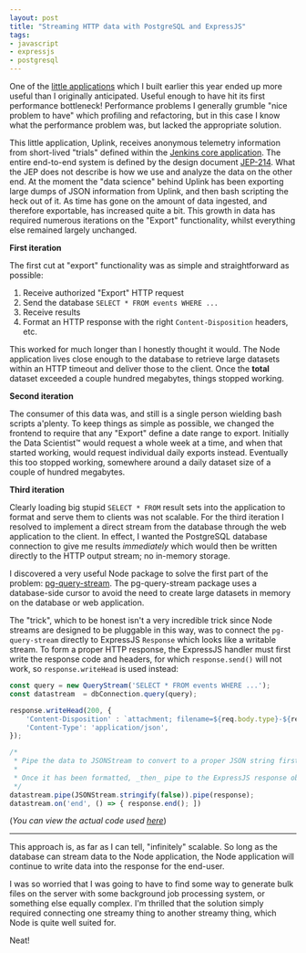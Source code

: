 ```yaml
---
layout: post
title: "Streaming HTTP data with PostgreSQL and ExpressJS"
tags:
- javascript
- expressjs
- postgresql
---
```


One of the [little applications](https://github.com/jenkins-infra/uplink) which
I built earlier this year ended up more useful than I originally anticipated.
Useful enough to have hit its first performance bottleneck! Performance
problems I generally grumble "nice problem to have" which profiling and
refactoring, but in this case I know what the performance problem was, but
lacked the appropriate solution.

This little application, Uplink, receives anonymous telemetry information from
short-lived "trials" defined within the [Jenkins core
application](https://github.com/jenkinsci/jenkins). The entire end-to-end system is
defined by the design document
[JEP-214](https://github.com/jenkinsci/jep/blob/master/jep/214/README.adoc).
What the JEP does not describe is how we use and analyze the data on the other
end. At the moment the "data science" behind Uplink has been exporting large
dumps of JSON information from Uplink, and then bash scripting the heck out of
it. As time has gone on the amount of data ingested, and therefore exportable,
has increased quite a bit. This growth in data has required numerous iterations
on the "Export" functionality, whilst everything else remained largely
unchanged.

**First iteration**

The first cut at "export" functionality was as simple and straightforward as
possible:

1. Receive authorized "Export" HTTP request
1. Send the database `SELECT * FROM events WHERE ...`
1. Receive results
1. Format an HTTP response with the right `Content-Disposition` headers, etc.


This worked for much longer than I honestly thought it would. The Node
application lives close enough to the database to retrieve large datasets
within an HTTP timeout and deliver those to the client. Once the **total**
dataset exceeded a couple hundred megabytes, things stopped working.

**Second iteration**

The consumer of this data was, and still is a single person wielding bash
scripts a'plenty. To keep things as simple as possible, we changed the frontend
to require that any "Export" define a date range to export. Initially the Data
Scientist&trade; would request a whole week at a time, and when that started
working, would request individual daily exports instead. Eventually this too
stopped working, somewhere around a daily dataset size of a couple of hundred
megabytes.


**Third iteration**

Clearly loading big stupid `SELECT * FROM` result sets into the application to
format and serve them to clients was not scalable. For the third iteration I
resolved to implement a direct stream from the database through the web
application to the client. In effect, I wanted the PostgreSQL database
connection to give me results _immediately_ which would then be written
directly to the HTTP output stream; no in-memory storage.

I discovered a very useful Node package to solve the first part of the problem:
[pg-query-stream](https://github.com/brianc/node-pg-query-stream/#pg-query-stream).
The pg-query-stream package uses a database-side cursor to avoid the need to
create large datasets in memory on the database or web application.

The "trick", which to be honest isn't a very incredible trick since Node
streams are designed to be pluggable in this way, was to connect the
`pg-query-stream` directly to ExpressJS `Response` which looks like a writable
stream. To form a proper HTTP response, the ExpressJS handler must first write
the response code and headers, for which `response.send()` will not work, so
`response.writeHead` is used instead:


```javascript
const query = new QueryStream('SELECT * FROM events WHERE ...');
const datastream  = dbConnection.query(query);

response.writeHead(200, {
    'Content-Disposition' : `attachment; filename=${req.body.type}-${req.body.startDate}.json`,
    'Content-Type': 'application/json',
});

/*
 * Pipe the data to JSONStream to convert to a proper JSON string first.
 *
 * Once it has been formatted, _then_ pipe to the ExpressJS response object
 */
datastream.pipe(JSONStream.stringify(false)).pipe(response);
datastream.on('end', () => { response.end(); ])
```
(_You can view the actual code used [here](https://github.com/jenkins-infra/uplink/blob/7a4b6377552d901b850c4c39570a67dd86b0a209/src/controllers/export.ts#L19-L32)_)

---

This approach is, as far as I can tell, "infinitely" scalable. So long as the
database can stream data to the Node application, the Node application will
continue to write data into the response for the end-user.

I was so worried that I was going to have to find some way to generate bulk
files on the server with some background job processing system, or something
else equally complex. I'm thrilled that the solution simply required connecting
one streamy thing to another streamy thing, which Node is quite well suited
for.

Neat!

